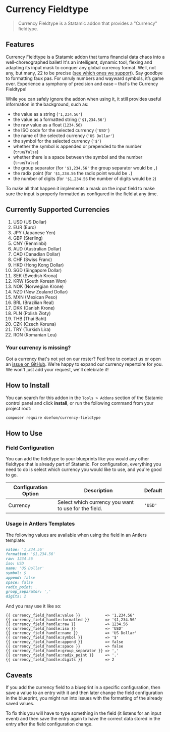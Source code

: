 # Currency Fieldtype

> Currency Fieldtype is a Statamic addon that provides a "Currency" fieldtype.

## Features

Currency Fieldtype is a Statamic addon that turns financial data chaos into a well-choreographed ballet! It's an
intelligent, dynamic tool, flexing and adapting its input mask to conquer any global currency format. Well, not any, but
many, 22 to be precise ([see which ones we support](#currently-supported-currencies)). Say goodbye to formatting faux
pas. For unruly numbers and wayward symbols, it’s game over. Experience a symphony of precision and ease – that's the
Currency Fieldtype!

While you can safely ignore the addon when using it, it still provides useful information in the background, such as:

- the value as a string (`'1,234.56'`)
- the value as a formatted string (`'$1,234.56'`)
- the raw value as a float (`1234.56`)
- the ISO code for the selected currency (`'USD'`)
- the name of the selected currency (`'US Dollar'`)
- the symbol for the selected currency (`'$'`)
- whether the symbol is appended or prepended to the number (`true`/`false`)
- whether there is a space between the symbol and the number (`true`/`false`)
- the group separator (for `'$1,234.56'` the group separator would be `,`)
- the radix point (for `'$1,234.56` the radix point would be `.`)
- the number of digits (for `'$1,234.56` the number of digits would be `2`)

To make all that happen it implements a mask on the input field to make sure the input is properly formatted as
configured in the field at any time.

## Currently Supported Currencies

1. USD (US Dollar)
2. EUR (Euro)
3. JPY (Japanese Yen)
4. GBP (Sterling)
5. CNY (Renminbi)
6. AUD (Australian Dollar)
7. CAD (Canadian Dollar)
8. CHF (Swiss Franc)
9. HKD (Hong Kong Dollar)
10. SGD (Singapore Dollar)
11. SEK (Swedish Krona)
12. KRW (South Korean Won)
13. NOK (Norwegian Krone)
14. NZD (New Zealand Dollar)
15. MXN (Mexican Peso)
16. BRL (Brazilian Real)
17. DKK (Danish Krone)
18. PLN (Polish Złoty)
19. THB (Thai Baht)
20. CZK (Czech Koruna)
21. TRY (Turkish Lira)
22. RON (Romanian Leu)

### Your currency is missing?

Got a currency that's not yet on our roster? Feel free to contact us or open
an [issue on GitHub](https://github.com/doefom/currency-fieldtype/issues). We're happy to expand our currency
repertoire for you. We won't just add your request, we'll celebrate it!

## How to Install

You can search for this addon in the `Tools > Addons` section of the Statamic control panel and click **install**, or
run the following command from your project root:

``` bash
composer require doefom/currency-fieldtype
```

## How to Use

### Field Configuration

You can add the fieldtype to your blueprints like you would any other fieldtype that is already part of Statamic. For
configuration, everything you need to do is select which currency you would like to use, and you're good to go.

| Configuration Option | Description                                          | Default |
|----------------------|------------------------------------------------------|---------|
| Currency             | Select which currency you want to use for the field. | `'USD'` |

### Usage in Antlers Templates

The following values are available when using the field in an Antlers template:

```markdown
value: '1,234.56'
formatted: '$1,234.56'
raw: 1234.56
iso: USD
name: 'US Dollar'
symbol: $
append: false
space: false
radix_point: .
group_separator: ','
digits: 2
```

And you may use it like so:

```text
{{ currency_field_handle:value }}           => '1,234.56'
{{ currency_field_handle:formatted }}       => '$1,234.56'
{{ currency_field_handle:raw }}             => 1234.56
{{ currency_field_handle:iso }}             => 'USD'
{{ currency_field_handle:name }}            => 'US Dollar'
{{ currency_field_handle:symbol }}          => '$'
{{ currency_field_handle:append }}          => false
{{ currency_field_handle:space }}           => false
{{ currency_field_handle:group_separator }} => ','
{{ currency_field_handle:radix_point }}     => '.'
{{ currency_field_handle:digits }}          => 2
```

## Caveats

If you add the currency field to a blueprint in a specific configuration, then save a value to an entry with it and then
later change the field configuration in the blueprint, you might run into issues with the formatting of the already
saved values.

To fix this you will have to type something in the field (it listens for an input event) and then save the entry again
to have the correct data stored in the entry after the field configuration change.
